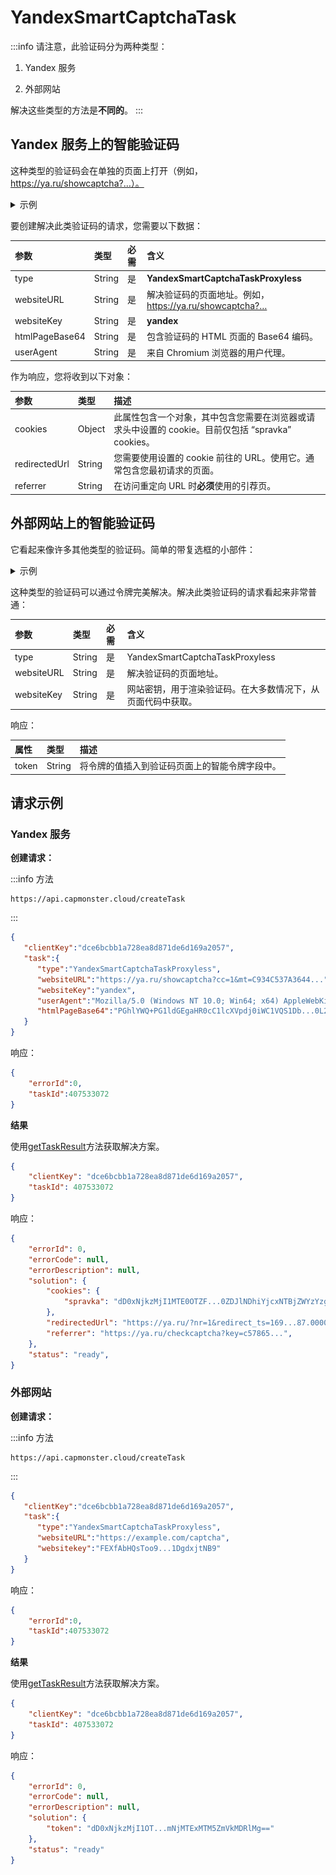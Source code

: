 ﻿---
sidebar_position: 13
sidebar_label: YandexSmartCaptchaTask
draft: true
---

# YandexSmartCaptchaTask

:::info
请注意，此验证码分为两种类型：

1. Yandex 服务

2. 外部网站

解决这些类型的方法是**不同的**。
:::

## Yandex 服务上的智能验证码

这种类型的验证码会在单独的页面上打开（例如，https://ya.ru/showcaptcha?…）。

<details>
    <summary>示例</summary>

![](appearance.png)
</details>

要创建解决此类验证码的请求，您需要以下数据：

|**参数**|**类型**|**必需**|**含义**|
| :- | :- | :- | :- | 
|type|String|是|**YandexSmartCaptchaTaskProxyless**|
|websiteURL|String|是|解决验证码的页面地址。例如，https://ya.ru/showcaptcha?…|
|websiteKey|String|是|**yandex**|
|htmlPageBase64|String|是|包含验证码的 HTML 页面的 Base64 编码。|
|userAgent|String|是|来自 Chromium 浏览器的用户代理。|

作为响应，您将收到以下对象：

|**参数**|**类型**|**描述**|
| :- | :- | :- | 
|cookies|Object|此属性包含一个对象，其中包含您需要在浏览器或请求头中设置的 cookie。目前仅包括 “spravka” cookies。|
|redirectedUrl|String|您需要使用设置的 cookie 前往的 URL。使用它。通常包含您最初请求的页面。|
|referrer|String|在访问重定向 URL 时**必须**使用的引荐页。

## 外部网站上的智能验证码

它看起来像许多其他类型的验证码。简单的带复选框的小部件：

<details>
    <summary>示例</summary>

![](appearance-ext-web.png)
</details>

这种类型的验证码可以通过令牌完美解决。解决此类验证码的请求看起来非常普通：

|**参数**|**类型**|**必需**|**含义**|
| :- | :- | :- | :- |
|type|String|是|YandexSmartCaptchaTaskProxyless|
|websiteURL|String|是|解决验证码的页面地址。|
|websiteKey|String|是|网站密钥，用于渲染验证码。在大多数情况下，从页面代码中获取。|

响应：

|**属性**|**类型**|**描述**|
| :- | :- | :- |
|token|String|将令牌的值插入到验证码页面上的智能令牌字段中。|

## 请求示例

### Yandex 服务

**创建请求：**

:::info 方法
```http
https://api.capmonster.cloud/createTask
```
:::

```json
{
   "clientKey":"dce6bcbb1a728ea8d871de6d169a2057",
   "task":{
      "type":"YandexSmartCaptchaTaskProxyless",
      "websiteURL":"https://ya.ru/showcaptcha?cc=1&mt=C934C537A3644...",
      "websiteKey":"yandex",
      "userAgent":"Mozilla/5.0 (Windows NT 10.0; Win64; x64) AppleWebKit/537.36 (KHTML, like Gecko) Chrome/115.0.0.0 Safari/537.36",
      "htmlPageBase64":"PGhlYWQ+PG1ldGEgaHR0cC1lcXVpdj0iWC1VQS1Db...0L2phdmFzY3JpcHQiPjwvc2NyaXB0PjwvYm9keT4="
   }
}
```

响应：

```json
{
    "errorId":0,
    "taskId":407533072
}
```

**结果**

使用[getTaskResult](../api/methods/get-task-result.md)方法获取解决方案。

```json
{
	"clientKey": "dce6bcbb1a728ea8d871de6d169a2057",
	"taskId": 407533072
}
```

响应：

```json
{
	"errorId": 0,
	"errorCode": null,
	"errorDescription": null,
	"solution": {
		"cookies": {
			"spravka": "dD0xNjkzMjI1MTE0OTZF...0ZDJlNDhiYjcxNTBjZWYzYzg2ODdhOQ=="
		},
		"redirectedUrl": "https://ya.ru/?nr=1&redirect_ts=169...87.00000",
		"referrer": "https://ya.ru/checkcaptcha?key=c57865...",
	},
	"status": "ready",
}
```

### 外部网站

**创建请求：**

:::info 方法
```http
https://api.capmonster.cloud/createTask
```
:::

```json
{
   "clientKey":"dce6bcbb1a728ea8d871de6d169a2057",
   "task":{
      "type":"YandexSmartCaptchaTaskProxyless",
      "websiteURL":"https://example.com/captcha",
      "websitekey":"FEXfAbHQsToo9...1DgdxjtNB9"
   }
}
```

响应：

```json
{
    "errorId":0,
    "taskId":407533072
}
```

**结果**

使用[getTaskResult](../api/methods/get-task-result.md)方法获取解决方案。

```json
{
	"clientKey": "dce6bcbb1a728ea8d871de6d169a2057",
	"taskId": 407533072
}
```

响应：

```json
{
	"errorId": 0,
	"errorCode": null,
	"errorDescription": null,
	"solution": {
		"token": "dD0xNjkzMjI1OT...mNjMTExMTM5ZmVkMDRlMg=="
	},
	"status": "ready"
}
```